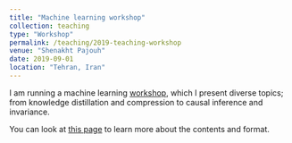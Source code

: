 ```yaml
---
title: "Machine learning workshop"
collection: teaching
type: "Workshop"
permalink: /teaching/2019-teaching-workshop
venue: "Shenakht Pajouh"
date: 2019-09-01
location: "Tehran, Iran"
---
```


I am running a machine learning [workshop](https://github.com/HFooladi/ml_workshop), which I present diverse topics; from knowledge distillation and compression to causal inference and invariance.

You can look at [this page](https://github.com/HFooladi/ml_workshop) to learn more about the contents and format.

